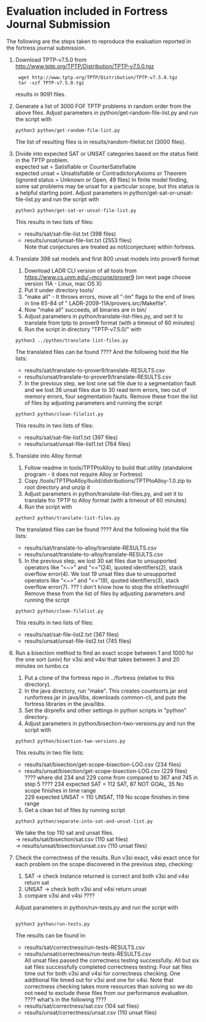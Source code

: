 # Evaluation included in Fortress Journal Submission

The following are the steps taken to reproduce the evaluation reported in the fortress journal submission.  

1. Download TPTP-v7.5.0 from http://www.tptp.org/TPTP/Distribution/TPTP-v7.5.0.tgz
   ```
    wget http://www.tptp.org/TPTP/Distribution/TPTP-v7.5.0.tgz  
    tar -xzf TPTP-v7.5.0.tgz
   ```
   results in 9091 files.

2. Generate a list of 3000 FOF TPTP problems in random order from the above files.
   Adjust parameters in python/get-random-file-list.py and run the script with
   ```
   python3 python/get-random-file-list.py
   ```
   The list of resulting files is in results/random-filelist.txt (3000 files).

3. Divide into expected SAT or UNSAT categories based on the status field in the TPTP problem.  
   expected sat = Satisfiable or CounterSatisfiable  
   expected unsat = Unsatisfiable or ContradictoryAxioms or Theorem  
   (ignored status = Unknown or Open, 49 files) 
   In finite model finding, some sat problems may be unsat for a particular scope, but this status is a helpful starting point.
   Adjust parameters in python/get-sat-or-unsat-file-list.py and run the script with
    ```
    python3 python/get-sat-or-unsat-file-list.py
    ```
    This results in two lists of files:
   - results/sat/sat-file-list.txt (398 files)  
   - results/unsat/unsat-file-list.txt (2553 files)  
   Note that conjectures are treated as not(conjecture) within fortress.

4. Translate 398 sat models and first 800 unsat models into prover9 format
    1. Download LADR CLI version of all tools from https://www.cs.unm.edu/~mccune/prover9 (on next page choose version
       11A - Linux, mac OS X)
    2. Put it under directory tools/
    3. "make all" - It throws errors, move all "-lm" flags to the end of lines in line 65-84 of "
       LADR-2009-11A/provers.src/Makefile".
    4. Now "make all" succeeds, all binaries are in bin/
    5. Adjust parameters in python/translate-list-files.py, and set it to translate from tptp to prover9 format (with a timeout of 60 minutes)
    6. Run the script in directory "TPTP-v7.5.0/" with
   ```
   python3 ../python/translate-list-files.py
   ```
   The translated files can be found ????
   And the following hold the file lists:
   - results/sat/translate-to-prover9/translate-RESULTS.csv  
   - results/unsat/translate-to-prover9/translate-RESULTS.csv  
   7. In the previous step, we lost one sat file due to a segmentation fault and we lost 36 unsat files due to 30 read term errors, two out of memory errors, four segmentation faults.  Remove these from the list of files by adjusting parameters and running the script
   ```
   python3 python/clean-filelist.py
   ```
   This results in two lists of files:
   - results/sat/sat-file-list1.txt (397 files)  
   - results/unsat/unsat-file-list1.txt (764 files)

5. Translate into Alloy format
    1. Follow readme in tools/TPTPtoAlloy to build that utility (standalone program - it does not require Alloy or
       Fortress)
    2. Copy /tools/TPTPtoAlloy/build/distributions/TPTPtoAlloy-1.0.zip to root directory and unzip it
    3. Adjust parameters in python/translate-list-files.py, and set it to translate fro TPTP to Alloy format (with a timeout of 60 minutes)
    4. Run the script with
    ```
   python3 python/translate-list-files.py
   ```
   The translated files can be found ????
   And the following hold the file lists:
   - results/sat/translate-to-alloy/translate-RESULTS.csv  
   - results/unsat/translate-to-alloy/translate-RESULTS.csv  
   5. In the previous step, we lost 30 sat files due to unsupported operators like “<~>" and “<=”(24), quoted identifiers(2), stack overflow
   error(4).  We lost 19 unsat files due to unsupported operators like “<~>" and “<=”(9), quoted identifiers(3), stack
   overflow error(7).  ??? I don't know how to stop the strikethrough! Remove these from the list of files by adjusting parameters and running the script
    ```
   python3 python/clean-filelist.py
   ```
   This results in two lists of files:
   - results/sat/sat-file-list2.txt (367 files)  
   - results/unsat/unsat-file-list2.txt (745 files)

6. Run a bisection method to find an exact scope between 1 and 1000 for the one sort (univ) for v3si and v4si that takes between 3 and 20 minutes on tumbo.cs
    1. Put a clone of the fortress repo in ../fortress (relative to this directory).
    2. In the java directory, run "make". This creates countsorts.jar and runfortress.jar in java/libs, downloads
       common-cli, and puts the fortress libraries in the java/libs.
    3. Set the dirprefix and other settings in python scripts in "python" directory.
    4. Adjust parameters in python/bisection-two-versions.py and run the script with
   ```
   python3 python/bisection-two-versions.py
   ```
   This results in two file lists:
   - results/sat/bisection/get-scope-bisection-LOG.csv (234 files)  
   - results/unsat/bisection/get-scope-bisection-LOG.csv (229 files)
   ???? where did 234 and 229 come from compared to 367 and 745 in step 5 ????
   234 expected SAT = 112 SAT, 87 NOT GOAL, 35 No scope finishes in time range  
   229 expected UNSAT = 110 UNSAT, 119 No scope finishes in time range
    5. Get a clean list of files by running script
   ```
   python3 python/separate-into-sat-and-unsat-list.py
   ```
   We take the top 110 sat and unsat files.  
   -> results/sat/bisection/sat.csv (110 sat files)  
   -> results/unsat/bisection/unsat.csv (110 unsat files)

7. Check the correctness of the results.  Run v3si exact, v4si exact once for each problem on the scope discovered in the previous step, checking:
    1. SAT → check instance returned is correct and both v3si and v4si return sat
    2. UNSAT -> check both v3si and v4si return unsat
    3. compare v3si and v4si  ????

   Adjust parameters in python/run-tests.py and run the script with
   ```

   python3 python/run-tests.py
   
      ```
   The results can be found in:  
   - results/sat/correctness/run-tests-RESULTS.csv  
   - results/unsat/correctness/run-tests-RESULTS.csv   
   All unsat files passed the correctness testing successfully.  All but six sat files successfully completed correctness testing: Four sat files time out for both v3si and v4si for correctness checking.  One additional file timed out for v3si and one for v4si.  Note that correctness checking takes more resources than solving so we do not need to exclude these files from our performance evaluation.
   ???? what's in the following ????  
   - results/sat/correctness/sat.csv (104 sat files)  
   - results/unsat/correctness/unsat.csv (110 unsat files)


